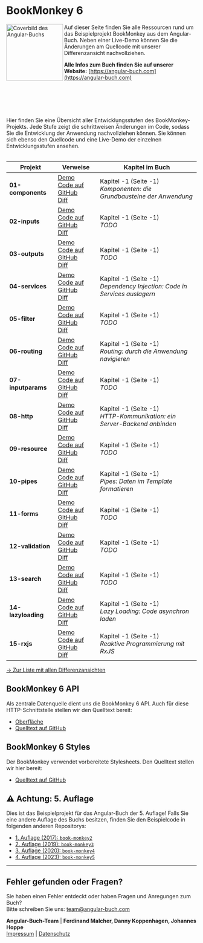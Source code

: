# BookMonkey 6

<img src="https://bm6.angular-buch.com/assets/book-cover-v4.png" alt="Coverbild des Angular-Buchs" width="150" align="left">

Auf dieser Seite finden Sie alle Ressourcen rund um das Beispielprojekt BookMonkey aus dem Angular-Buch. Neben einer Live-Demo können Sie die Änderungen am Quellcode mit unserer Differenzansicht nachvollziehen.

**Alle Infos zum Buch finden Sie auf unserer Website:**
[https://angular-buch.com](https://angular-buch.com)

<br><br><br><br>


Hier finden Sie eine Übersicht aller Entwicklungsstufen des BookMonkey-Projekts. Jede Stufe zeigt die schrittweisen Änderungen im Code, sodass Sie die Entwicklung der Anwendung nachvollziehen können. Sie können sich ebenso den Quellcode und eine Live-Demo der einzelnen Entwicklungsstufen ansehen.<br><br>

| Projekt | Verweise | Kapitel im Buch |
|---------|----------|----------------|
| **01-components** | [Demo](https://bm6.angular-buch.com/01-components/)<br> [Code auf GitHub](https://github.com/angular-buch/book-monkey6/tree/main/01-components)<br>[Diff](https://bm6.angular-buch.com/diffs/01-components.html) | Kapitel -1 (Seite -1)<br>_Komponenten: die Grundbausteine der Anwendung_  |
| **02-inputs** | [Demo](https://bm6.angular-buch.com/02-inputs/)<br> [Code auf GitHub](https://github.com/angular-buch/book-monkey6/tree/main/02-inputs)<br>[Diff](https://bm6.angular-buch.com/diffs/02-inputs.html) | Kapitel -1 (Seite -1)<br>_TODO_  |
| **03-outputs** | [Demo](https://bm6.angular-buch.com/03-outputs/)<br> [Code auf GitHub](https://github.com/angular-buch/book-monkey6/tree/main/03-outputs)<br>[Diff](https://bm6.angular-buch.com/diffs/03-outputs.html) | Kapitel -1 (Seite -1)<br>_TODO_  |
| **04-services** | [Demo](https://bm6.angular-buch.com/04-services/)<br> [Code auf GitHub](https://github.com/angular-buch/book-monkey6/tree/main/04-services)<br>[Diff](https://bm6.angular-buch.com/diffs/04-services.html) | Kapitel -1 (Seite -1)<br>_Dependency Injection: Code in Services auslagern_  |
| **05-filter** | [Demo](https://bm6.angular-buch.com/05-filter/)<br> [Code auf GitHub](https://github.com/angular-buch/book-monkey6/tree/main/05-filter)<br>[Diff](https://bm6.angular-buch.com/diffs/05-filter.html) | Kapitel -1 (Seite -1)<br>_TODO_  |
| **06-routing** | [Demo](https://bm6.angular-buch.com/06-routing/)<br> [Code auf GitHub](https://github.com/angular-buch/book-monkey6/tree/main/06-routing)<br>[Diff](https://bm6.angular-buch.com/diffs/06-routing.html) | Kapitel -1 (Seite -1)<br>_Routing: durch die Anwendung navigieren_  |
| **07-inputparams** | [Demo](https://bm6.angular-buch.com/07-inputparams/)<br> [Code auf GitHub](https://github.com/angular-buch/book-monkey6/tree/main/07-inputparams)<br>[Diff](https://bm6.angular-buch.com/diffs/07-inputparams.html) | Kapitel -1 (Seite -1)<br>_TODO_  |
| **08-http** | [Demo](https://bm6.angular-buch.com/08-http/)<br> [Code auf GitHub](https://github.com/angular-buch/book-monkey6/tree/main/08-http)<br>[Diff](https://bm6.angular-buch.com/diffs/08-http.html) | Kapitel -1 (Seite -1)<br>_HTTP-Kommunikation: ein Server-Backend anbinden_  |
| **09-resource** | [Demo](https://bm6.angular-buch.com/09-resource/)<br> [Code auf GitHub](https://github.com/angular-buch/book-monkey6/tree/main/09-resource)<br>[Diff](https://bm6.angular-buch.com/diffs/09-resource.html) | Kapitel -1 (Seite -1)<br>_TODO_  |
| **10-pipes** | [Demo](https://bm6.angular-buch.com/10-pipes/)<br> [Code auf GitHub](https://github.com/angular-buch/book-monkey6/tree/main/10-pipes)<br>[Diff](https://bm6.angular-buch.com/diffs/10-pipes.html) | Kapitel -1 (Seite -1)<br>_Pipes: Daten im Template formatieren_  |
| **11-forms** | [Demo](https://bm6.angular-buch.com/11-forms/)<br> [Code auf GitHub](https://github.com/angular-buch/book-monkey6/tree/main/11-forms)<br>[Diff](https://bm6.angular-buch.com/diffs/11-forms.html) | Kapitel -1 (Seite -1)<br>_TODO_  |
| **12-validation** | [Demo](https://bm6.angular-buch.com/12-validation/)<br> [Code auf GitHub](https://github.com/angular-buch/book-monkey6/tree/main/12-validation)<br>[Diff](https://bm6.angular-buch.com/diffs/12-validation.html) | Kapitel -1 (Seite -1)<br>_TODO_  |
| **13-search** | [Demo](https://bm6.angular-buch.com/13-search/)<br> [Code auf GitHub](https://github.com/angular-buch/book-monkey6/tree/main/13-search)<br>[Diff](https://bm6.angular-buch.com/diffs/13-search.html) | Kapitel -1 (Seite -1)<br>_TODO_  |
| **14-lazyloading** | [Demo](https://bm6.angular-buch.com/14-lazyloading/)<br> [Code auf GitHub](https://github.com/angular-buch/book-monkey6/tree/main/14-lazyloading)<br>[Diff](https://bm6.angular-buch.com/diffs/14-lazyloading.html) | Kapitel -1 (Seite -1)<br>_Lazy Loading: Code asynchron laden_  |
| **15-rxjs** | [Demo](https://bm6.angular-buch.com/15-rxjs/)<br> [Code auf GitHub](https://github.com/angular-buch/book-monkey6/tree/main/15-rxjs)<br>[Diff](https://bm6.angular-buch.com/diffs/15-rxjs.html) | Kapitel -1 (Seite -1)<br>_Reaktive Programmierung mit RxJS_  |


[→ Zur Liste mit allen Differenzansichten](https://bm6.angular-buch.com/diffs/)


## BookMonkey 6 API

Als zentrale Datenquelle dient uns die BookMonkey 6 API. Auch für diese HTTP-Schnittstelle stellen wir den Quelltext bereit:

- [Oberfläche](https://api6.angular-buch.com)
- [Quelltext auf GitHub](https://github.com/angular-buch/api6)


## BookMonkey 6 Styles

Der BookMonkey verwendet vorbereitete Stylesheets. Den Quelltext stellen wir hier bereit:

- [Quelltext auf GitHub](https://github.com/angular-buch/styles)


## ⚠️ Achtung: 5. Auflage

Dies ist das Beispielprojekt für das Angular-Buch der 5. Auflage! Falls Sie eine andere Auflage des Buchs besitzen, finden Sie den Beispielcode in folgenden anderen Repositorys:

- [1. Auflage (2017): `book-monkey2`](https://github.com/angular-buch/book-monkey2)
- [2. Auflage (2019): `book-monkey3`](https://github.com/angular-buch/book-monkey3)
- [3. Auflage (2020): `book-monkey4`](https://github.com/angular-buch/book-monkey4)
- [4. Auflage (2023): `book-monkey5`](https://github.com/angular-buch/book-monkey5)


---

## Fehler gefunden oder Fragen?

  Sie haben einen Fehler entdeckt oder haben Fragen und Anregungen zum Buch?<br>Bitte schreiben Sie uns: [team@angular-buch.com](mailto:team@angular-buch.com)


**Angular-Buch-Team** | **Ferdinand Malcher, Danny Koppenhagen, Johannes Hoppe**<br>
[Impressum](https://angular-buch.com/impressum) | [Datenschutz](https://angular-buch.com/datenschutz)
